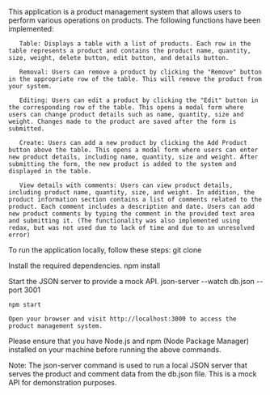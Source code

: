 This application is a product management system that allows users to perform various operations on products. The following functions have been implemented:

       Table: Displays a table with a list of products. Each row in the table represents a product and contains the product name, quantity, size, weight, delete button, edit button, and details button.

       Removal: Users can remove a product by clicking the "Remove" button in the appropriate row of the table. This will remove the product from your system.

       Editing: Users can edit a product by clicking the "Edit" button in the corresponding row of the table. This opens a modal form where users can change product details such as name, quantity, size and weight. Changes made to the product are saved after the form is submitted.

       Create: Users can add a new product by clicking the Add Product button above the table. This opens a modal form where users can enter new product details, including name, quantity, size and weight. After submitting the form, the new product is added to the system and displayed in the table.

       View details with comments: Users can view product details, including product name, quantity, size, and weight. In addition, the product information section contains a list of comments related to the product. Each comment includes a description and date. Users can add new product comments by typing the comment in the provided text area and submitting it. (The functionality was also implemented using redax, but was not used due to lack of time and due to an unresolved error)

To run the application locally, follow these steps:
git clone <repository-url>

Install the required dependencies.
npm install

Start the JSON server to provide a mock API.
json-server --watch db.json --port 3001

    npm start

    Open your browser and visit http://localhost:3000 to access the product management system.

Please ensure that you have Node.js and npm (Node Package Manager) installed on your machine before running the above commands.

Note: The json-server command is used to run a local JSON server that serves the product and comment data from the db.json file. This is a mock API for demonstration purposes.
